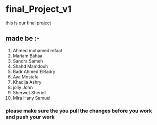 # final_Project_v1

this is our final project 

## made be :-

1.  Ahmed mohamed refaat
2.  Mariam Bahaa
3.  Sandra Sameh
4.  Shahd Mamdouh
5.  Badr Ahmed ElBadry
6.  Aya Mostafa
7.  Khadija Ashry
8.  jolly John
9.  Sherwet Sherief
10. Mira Hany Samuel

### please make sure the you pull the changes before you work and push your work

